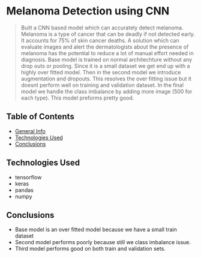# Melanoma Detection using CNN
> Built a CNN based model which can accurately detect melanoma. Melanoma is a type of cancer that can be deadly if not detected early. It accounts for 75% of skin cancer deaths. A solution which can evaluate images and alert the dermatologists about the presence of melanoma has the potential to reduce a lot of manual effort needed in diagnosis. Base model is trained on normal architechture without any drop outs or pooling. Since it is a small dataset we get end up with a highly over fitted model. Then in the second model we introduce augmentation and dropouts. This resolves the over fitting issue but it doesnt perform well on training and validation dataset. In the final model we handle the class imbalance by adding more image (500 for each type). This model preforms pretty good.


## Table of Contents
* [General Info](#general-information)
* [Technologies Used](#technologies-used)
* [Conclusions](#conclusions)

## Technologies Used
- tensorflow 
- keras 
- pandas 
- numpy 

## Conclusions
- Base model is an over fitted model because we have a small train dataset
- Second model performs poorly because still we class imbalance issue.
- Third model performs good on both train and validation sets.